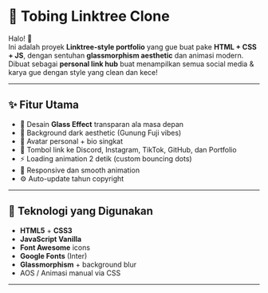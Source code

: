 # 🔗 Tobing Linktree Clone

Halo! 👋  
Ini adalah proyek **Linktree-style portfolio** yang gue buat pake **HTML + CSS + JS**, dengan sentuhan **glassmorphism aesthetic** dan animasi modern.  
Dibuat sebagai **personal link hub** buat menampilkan semua social media & karya gue dengan style yang clean dan kece!

---

## ✨ Fitur Utama

- 🔮 Desain **Glass Effect** transparan ala masa depan
- 🌙 Background dark aesthetic (Gunung Fuji vibes)
- 👤 Avatar personal + bio singkat
- 🧩 Tombol link ke Discord, Instagram, TikTok, GitHub, dan Portfolio
- ⚡ Loading animation 2 detik (custom bouncing dots)
- 🧠 Responsive dan smooth animation
- ⚙️ Auto-update tahun copyright

---

## 🚀 Teknologi yang Digunakan

- **HTML5** + **CSS3**
- **JavaScript Vanilla**
- **Font Awesome** icons
- **Google Fonts** (Inter)
- **Glassmorphism** + background blur
- AOS / Animasi manual via CSS

---